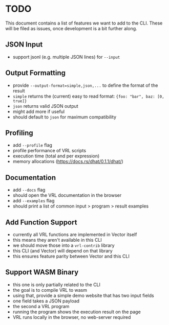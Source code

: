 # TODO

This document contains a list of features we want to add to the CLI. These will
be filed as issues, once development is a bit further along.

## JSON Input

- support jsonl (e.g. multiple JSON lines) for `--input`

## Output Formatting

- provide `--output-format=simple,json,...` to define the format of the result
- `simple` returns the (current) easy to read format: `{foo: "bar", baz: [0, true]}`
- `json` returns valid JSON output
- might add more if useful
- should default to `json` for maximum compatibility

## Profiling

- add `--profile` flag
- profile performance of VRL scripts
- execution time (total and per expression)
- memory allocations (<https://docs.rs/dhat/0.1.1/dhat/>)

## Documentation

- add `--docs` flag
- should open the VRL documentation in the browser
- add `--examples` flag
- should print a list of common input > program > result examples

## Add Function Support

- currently all VRL functions are implemented in Vector itself
- this means they aren't available in this CLI
- we should move those into a `vrl-contrib` library
- this CLI (and Vector) will depend on that library
- this ensures feature parity between Vector and this CLI

## Support WASM Binary

- this one is only partially related to the CLI
- the goal is to compile VRL to wasm
- using that, provide a simple demo website that has two input fields
- one field takes a JSON payload
- the second a VRL program
- running the program shows the execution result on the page
- VRL runs locally in the browser, no web-server required
